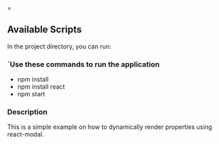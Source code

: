 =

## Available Scripts

In the project directory, you can run:

### `Use these commands to run the application
- npm install
- npm install react
- npm start 

### Description

This is a simple example on how to dynamically render properties using react-modal. 


